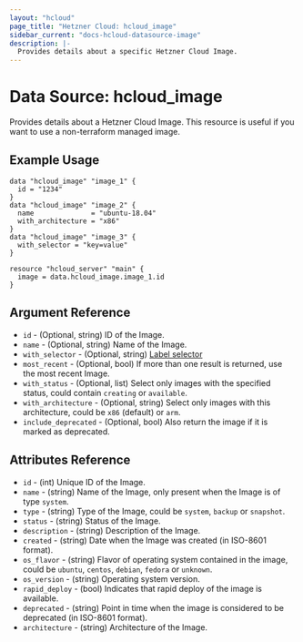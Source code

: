 ```yaml
---
layout: "hcloud"
page_title: "Hetzner Cloud: hcloud_image"
sidebar_current: "docs-hcloud-datasource-image"
description: |-
  Provides details about a specific Hetzner Cloud Image.
---
```

# Data Source: hcloud_image
Provides details about a Hetzner Cloud Image.
This resource is useful if you want to use a non-terraform managed image.
## Example Usage
```hcl
data "hcloud_image" "image_1" {
  id = "1234"
}
data "hcloud_image" "image_2" {
  name              = "ubuntu-18.04"
  with_architecture = "x86"
}
data "hcloud_image" "image_3" {
  with_selector = "key=value"
}

resource "hcloud_server" "main" {
  image = data.hcloud_image.image_1.id
}
```
## Argument Reference
- `id` - (Optional, string) ID of the Image.
- `name` - (Optional, string) Name of the Image.
- `with_selector` - (Optional, string) [Label selector](https://docs.hetzner.cloud/#overview-label-selector)
- `most_recent` - (Optional, bool) If more than one result is returned, use the most recent Image.
- `with_status` - (Optional, list) Select only images with the specified status, could contain `creating` or `available`.
- `with_architecture` - (Optional, string) Select only images with this architecture, could be `x86` (default) or `arm`.
- `include_deprecated` - (Optional, bool) Also return the image if it is marked as deprecated.

## Attributes Reference
- `id` - (int) Unique ID of the Image.
- `name` - (string) Name of the Image, only present when the Image is of type `system`.
- `type` - (string) Type of the Image, could be `system`, `backup` or `snapshot`.
- `status` - (string) Status of the Image.
- `description` - (string) Description of the Image.
- `created` - (string) Date when the Image was created (in ISO-8601 format).
- `os_flavor` - (string) Flavor of operating system contained in the image, could be `ubuntu`, `centos`, `debian`, `fedora` or `unknown`.
- `os_version` - (string) Operating system version.
- `rapid_deploy` - (bool) Indicates that rapid deploy of the image is available.
- `deprecated` - (string) Point in time when the image is considered to be deprecated (in ISO-8601 format).
- `architecture` - (string) Architecture of the Image.